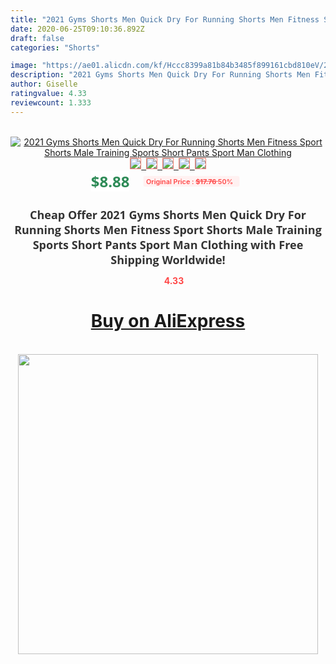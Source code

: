 ```yaml
---
title: "2021 Gyms Shorts Men Quick Dry For Running Shorts Men Fitness Sport Shorts Male Training Sports Short Pants Sport Man Clothing"
date: 2020-06-25T09:10:36.892Z
draft: false
categories: "Shorts"

image: "https://ae01.alicdn.com/kf/Hccc8399a81b84b3485f899161cbd810eV/2021-Gyms-Shorts-Men-Quick-Dry-For-Running-Shorts-Men-Fitness-Sport-Shorts-Male-Training-Sports.jpg"
description: "2021 Gyms Shorts Men Quick Dry For Running Shorts Men Fitness Sport Shorts Male Training Sports Short Pants Sport Man Clothing"
author: Giselle
ratingvalue: 4.33
reviewcount: 1.333
---
```

<br>
<div style="text-align: center;">
<a href="https://s.click.aliexpress.com/e/_9HbRPR" target="_blank" rel="nofollow noopener noreferrer"><img alt="2021 Gyms Shorts Men Quick Dry For Running Shorts Men Fitness Sport Shorts Male Training Sports Short Pants Sport Man Clothing" class="magnifier-image" src="https://ae01.alicdn.com/kf/Hccc8399a81b84b3485f899161cbd810eV/2021-Gyms-Shorts-Men-Quick-Dry-For-Running-Shorts-Men-Fitness-Sport-Shorts-Male-Training-Sports.jpg_640x640.jpg">
<br>
<img style="border:1px solid salmon" src="https://ae01.alicdn.com/kf/Hccc8399a81b84b3485f899161cbd810eV/2021-Gyms-Shorts-Men-Quick-Dry-For-Running-Shorts-Men-Fitness-Sport-Shorts-Male-Training-Sports.jpg_120x120.jpg">&nbsp;&nbsp;<img style="border:1px solid salmon" src="https://ae01.alicdn.com/kf/H4f6325c9f6bd43c383a5f1b63910e7eaj/2021-Gyms-Shorts-Men-Quick-Dry-For-Running-Shorts-Men-Fitness-Sport-Shorts-Male-Training-Sports.jpg_120x120.jpg">&nbsp;&nbsp;<img style="border:1px solid salmon" src="https://ae01.alicdn.com/kf/H959b72507df349a9a6ff769c980416f18/2021-Gyms-Shorts-Men-Quick-Dry-For-Running-Shorts-Men-Fitness-Sport-Shorts-Male-Training-Sports.jpg_120x120.jpg">&nbsp;&nbsp;<img style="border:1px solid salmon" src="https://ae01.alicdn.com/kf/Hf0b26798d11445c794bc92685acfb41bA/2021-Gyms-Shorts-Men-Quick-Dry-For-Running-Shorts-Men-Fitness-Sport-Shorts-Male-Training-Sports.jpg_120x120.jpg">&nbsp;&nbsp;<img style="border:1px solid salmon" src="https://ae01.alicdn.com/kf/H6ad64cf030ea475c9831751563de0b8eu/2021-Gyms-Shorts-Men-Quick-Dry-For-Running-Shorts-Men-Fitness-Sport-Shorts-Male-Training-Sports.jpg_120x120.jpg"></a></div><br0>
<div style="text-align: center;"><span style="background-color: white; border: 0px; box-sizing: border-box; color: seagreen; display: inline-block; font-family: &quot;open sans&quot; , &quot;arial&quot; , &quot;helvetica&quot; , sans-serif , &quot;heiti&quot;; font-size: 24px; font-stretch: inherit; font-weight: 700; line-height: inherit; margin: 0px 10px 0px 0px; padding: 0px; vertical-align: middle;">$8.88 </span>
<span style="background: rgb(255 , 241 , 241); border-radius: 3px; border: 0px; box-sizing: border-box; color: #ff4747; display: inline-block; font-family: inherit; font-size: 12px; font-stretch: inherit; font-style: inherit; font-variant: inherit; font-weight: 600; line-height: inherit; margin: 0px; padding: 2px 5px; transform: scale(0.9); vertical-align: middle;">Original Price : <b style="text-decoration: line-through;">$17.76 </b> 50%&nbsp;&nbsp;</span></div>
<h1 style="color: #333333; display: inline-block; font-family: &quot;open sans&quot; , &quot;arial&quot; , &quot;helvetica&quot; , sans-serif , &quot;heiti&quot;; font-size: 18px; font-stretch: inherit; font-weight: 700; text-align: center;">Cheap Offer 2021 Gyms Shorts Men Quick Dry For Running Shorts Men Fitness Sport Shorts Male Training Sports Short Pants Sport Man Clothing with Free Shipping Worldwide!</h1>
<div style="color: #ff4747; text-align: center;">
<img src="https://4.bp.blogspot.com/-M0ZcTcb-5uY/XleCXlxnR4I/AAAAAAAAAEc/OrjgMkXV1oMQFaCRZj5HQwOCBcu3w1FegCPcBGAYYCw/s1600/star.png" style="height: 15px;">&nbsp;<b>4.33</b></div>
<div class="button_cont" align="center"><a class="buynow_a" href="https://s.click.aliexpress.com/e/_9HbRPR" target="_blank" rel="nofollow noopener noreferrer"><H1>Buy on AliExpress</H1></a></div><br>
<div class="separator" style="clear: both; text-align: center;">
<img src="https://lh3.googleusercontent.com/-pTy5HemUv9M/XlePHvY0dAI/AAAAAAAAAE4/0nX5iRUoIWY8eMW9Dpxeirr157OZliDIgCLcBGAsYHQ/s1600/badge.gif" width="480">
</div>
